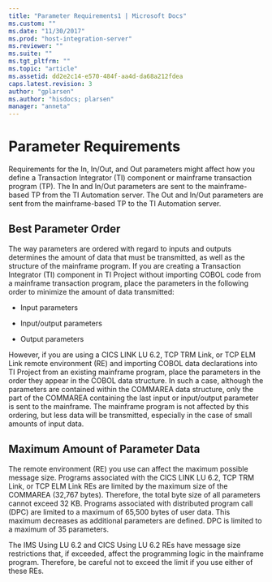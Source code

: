 ```yaml
---
title: "Parameter Requirements1 | Microsoft Docs"
ms.custom: ""
ms.date: "11/30/2017"
ms.prod: "host-integration-server"
ms.reviewer: ""
ms.suite: ""
ms.tgt_pltfrm: ""
ms.topic: "article"
ms.assetid: dd2e2c14-e570-484f-aa4d-da68a212fdea
caps.latest.revision: 3
author: "gplarsen"
ms.author: "hisdocs; plarsen"
manager: "anneta"
---
```

# Parameter Requirements
Requirements for the In, In/Out, and Out parameters might affect how you define a Transaction Integrator (TI) component or mainframe transaction program (TP). The In and In/Out parameters are sent to the mainframe-based TP from the TI Automation server. The Out and In/Out parameters are sent from the mainframe-based TP to the TI Automation server.  
  
## Best Parameter Order  
 The way parameters are ordered with regard to inputs and outputs determines the amount of data that must be transmitted, as well as the structure of the mainframe program. If you are creating a Transaction Integrator (TI) component in TI Project without importing COBOL code from a mainframe transaction program, place the parameters in the following order to minimize the amount of data transmitted:  
  
-   Input parameters  
  
-   Input/output parameters  
  
-   Output parameters  
  
 However, if you are using a CICS LINK LU 6.2, TCP TRM Link, or TCP ELM Link remote environment (RE) and importing COBOL data declarations into TI Project from an existing mainframe program, place the parameters in the order they appear in the COBOL data structure. In such a case, although the parameters are contained within the COMMAREA data structure, only the part of the COMMAREA containing the last input or input/output parameter is sent to the mainframe. The mainframe program is not affected by this ordering, but less data will be transmitted, especially in the case of small amounts of input data.  
  
## Maximum Amount of Parameter Data  
 The remote environment (RE) you use can affect the maximum possible message size. Programs associated with the CICS LINK LU 6.2, TCP TRM Link, or TCP ELM Link REs are limited by the maximum size of the COMMAREA (32,767 bytes). Therefore, the total byte size of all parameters cannot exceed 32 KB. Programs associated with distributed program call (DPC) are limited to a maximum of 65,500 bytes of user data. This maximum decreases as additional parameters are defined. DPC is limited to a maximum of 35 parameters.  
  
 The IMS Using LU 6.2 and CICS Using LU 6.2 REs have message size restrictions that, if exceeded, affect the programming logic in the mainframe program. Therefore, be careful not to exceed the limit if you use either of these REs.